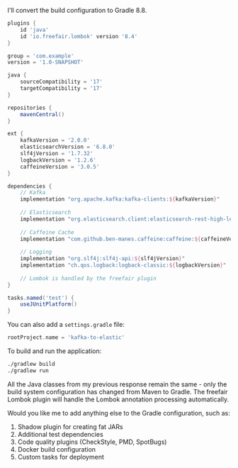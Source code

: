 I'll convert the build configuration to Gradle 8.8.

```groovy
plugins {
    id 'java'
    id 'io.freefair.lombok' version '8.4'
}

group = 'com.example'
version = '1.0-SNAPSHOT'

java {
    sourceCompatibility = '17'
    targetCompatibility = '17'
}

repositories {
    mavenCentral()
}

ext {
    kafkaVersion = '2.0.0'
    elasticsearchVersion = '6.8.0'
    slf4jVersion = '1.7.32'
    logbackVersion = '1.2.6'
    caffeineVersion = '3.0.5'
}

dependencies {
    // Kafka
    implementation "org.apache.kafka:kafka-clients:${kafkaVersion}"
    
    // Elasticsearch
    implementation "org.elasticsearch.client:elasticsearch-rest-high-level-client:${elasticsearchVersion}"
    
    // Caffeine Cache
    implementation "com.github.ben-manes.caffeine:caffeine:${caffeineVersion}"
    
    // Logging
    implementation "org.slf4j:slf4j-api:${slf4jVersion}"
    implementation "ch.qos.logback:logback-classic:${logbackVersion}"
    
    // Lombok is handled by the freefair plugin
}

tasks.named('test') {
    useJUnitPlatform()
}
```

You can also add a `settings.gradle` file:

```groovy
rootProject.name = 'kafka-to-elastic'
```

To build and run the application:

```bash
./gradlew build
./gradlew run
```

All the Java classes from my previous response remain the same - only the build system configuration has changed from Maven to Gradle. The freefair Lombok plugin will handle the Lombok annotation processing automatically.

Would you like me to add anything else to the Gradle configuration, such as:
1. Shadow plugin for creating fat JARs
2. Additional test dependencies
3. Code quality plugins (CheckStyle, PMD, SpotBugs)
4. Docker build configuration
5. Custom tasks for deployment